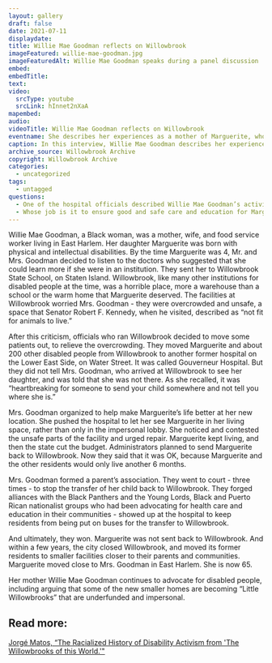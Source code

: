 ```yaml
---
layout: gallery
draft: false
date: 2021-07-11
displaydate: 
title: Willie Mae Goodman reflects on Willowbrook
imageFeatured: willie-mae-goodman.jpg
imageFeaturedAlt: Willie Mae Goodman speaks during a panel discussion
embed:
embedTitle:
text: 
video:   
  srcType: youtube
  srcLink: hInnet2nXaA
mapembed:
audio:
videoTitle: Willie Mae Goodman reflects on Willowbrook
eventname: She describes her experiences as a mother of Marguerite, who lived at Willowbrook State School.
caption: In this interview, Willie Mae Goodman describes her experiences as a mother of Marguerite, who lived at Willowbrook State School, and her activism for Marguerite and other disabled children and adults. 
archive_source: Willowbrook Archive
copyright: Willowbrook Archive
categories:
  - uncategorized
tags:
  - untagged
questions:
  - One of the hospital officials described Willie Mae Goodman’s activism this way\:\ "… her complaining is good – she keeps us on our toes and she keeps the staff and parents inspired." How do you think Mrs. Goodman would have felt about this description? 
  - Whose job is it to ensure good and safe care and education for Marguerite Goodman? 
---
```


Willie Mae Goodman, a Black woman, was a mother, wife, and food service worker living in East Harlem. Her daughter Marguerite was born with physical and intellectual disabilities. By the time Marguerite was 4, Mr. and Mrs. Goodman decided to listen to the doctors who suggested that she could learn more if she were in an institution. They sent her to Willowbrook State School, on Staten Island. Willowbrook, like many other  institutions for disabled people at the time, was a horrible place, more a warehouse than a school or the warm home that Marguerite deserved. The facilities at Willowbrook worried Mrs. Goodman - they were overcrowded and unsafe, a space that Senator Robert F. Kennedy, when he visited, described as “not fit for animals to live.”

After this criticism, officials who ran Willowbrook decided to move some patients out, to relieve the overcrowding. They moved Marguerite and about 200 other disabled people from Willowbrook to another former hospital on the Lower East Side, on Water Street. It was called Gouverneur Hospital. But they did not tell Mrs. Goodman, who arrived at Willowbrook to see her daughter, and was told that she was not there. As she recalled, it was  “heartbreaking for someone to send your child somewhere and not tell you where she is.”

Mrs. Goodman organized to help make Marguerite’s life better at her new location. She pushed the hospital to let her see Marguerite in her living space, rather than only in the impersonal lobby. She noticed and contested the unsafe parts of the facility and urged repair. Marguerite kept living, and then the state cut the budget. Administrators planned to send Marguerite back to Willowbrook. Now they said that it was OK, because Marguerite and the other residents would only live another 6 months.

Mrs. Goodman formed a parent’s association. They went to court - three times - to stop the transfer of her child back to Willowbrook. They forged alliances with the Black Panthers and the Young Lords, Black and Puerto Rican nationalist groups who had been advocating for health care and education in their communities - showed up at the hospital to keep residents from being put on buses for the transfer to Willowbrook.

And ultimately, they won. Marguerite was not sent back to Willowbrook. And within a few years, the city closed Willowbrook, and moved its former residents to smaller facilities closer to their parents and communities. Marguerite moved close to Mrs. Goodman in East Harlem. She is now 65.

Her mother Willie Mae Goodman continues to advocate for disabled people, including arguing that some of the new smaller homes are becoming “Little Willowbrooks” that are underfunded and impersonal.

## Read more:

[Jorgé Matos, “The Racialized History of Disability Activism from 'The Willowbrooks of this World.'"](https://activisthistory.com/2019/11/04/the-racialized-history-of-disability-activism-from-the-willowbrooks-of-this-world1/)
